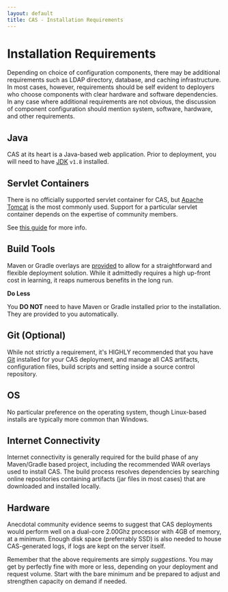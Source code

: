 ```yaml
---
layout: default
title: CAS - Installation Requirements
---
```


# Installation Requirements

Depending on choice of configuration components, there may be additional requirements such as LDAP directory,
database, and caching infrastructure. In most cases, however, requirements should be self evident to deployers who
choose components with clear hardware and software dependencies. In any case where additional requirements are
not obvious, the discussion of component configuration should mention system, software, hardware, and other
requirements.

## Java

CAS at its heart is a Java-based web application. Prior to deployment, you will need to have [JDK](http://www.oracle.com/technetwork/java/javase/downloads/index.html) `v1.8` installed.

## Servlet Containers

There is no officially supported servlet container for CAS, but [Apache Tomcat](http://tomcat.apache.org/) is the most
commonly used. Support for a particular servlet container depends on the expertise of community members.

See [this guide](../installation/Configuring-Servlet-Container.html) for more info.

## Build Tools

Maven or Gradle overlays are [provided](../installation/Maven-Overlay-Installation.html) to allow for a straightforward and flexible 
deployment solution. While it admittedly requires a high up-front cost in learning, it reaps numerous
benefits in the long run. 

<div class="alert alert-info"><strong>Do Less</strong><p>
You <b>DO NOT</b> need to have Maven or Gradle installed prior to the installation. They are provided to you automatically.
</p></div>

## Git (Optional)

While not strictly a requirement, it's HIGHLY recommended that you have [Git](https://git-scm.com/downloads) installed for your CAS deployment,
and manage all CAS artifacts, configuration files, build scripts and setting inside a source control repository.

## OS

No particular preference on the operating system, though Linux-based installs are typically more common than Windows.

## Internet Connectivity

Internet connectivity is generally required for the build phase of any Maven/Gradle based project, including the recommended WAR overlays used to install CAS. The build process resolves dependencies by searching online repositories containing artifacts (jar files in most cases) that are downloaded and installed locally.

## Hardware

Anecdotal community evidence seems to suggest that CAS deployments would perform well on a dual-core 2.00Ghz processor with 4GB of memory, at a minimum. Enough disk space (preferrably SSD) is also needed to house CAS-generated logs, if logs are kept on the server itself.

Remember that the above requirements are simply *suggestions*. You may get by perfectly fine with more or less, depending on your deployment and request volume. Start with the bare minimum and be prepared to adjust and strengthen capacity on demand if needed.
